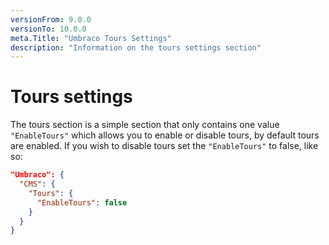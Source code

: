 ```yaml
---
versionFrom: 9.0.0
versionTo: 10.0.0
meta.Title: "Umbraco Tours Settings"
description: "Information on the tours settings section"
---
```


# Tours settings

The tours section is a simple section that only contains one value `"EnableTours"` which allows you to enable or disable tours, by default tours are enabled. If you wish to disable tours set the `"EnableTours"` to false, like so:

```json
"Umbraco": {
  "CMS": {
    "Tours": {
      "EnableTours": false
    }
  }
}
```
